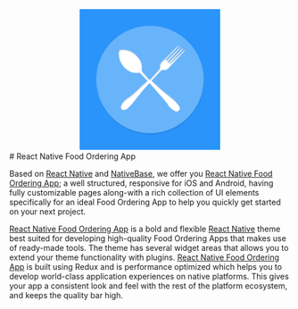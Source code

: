 <center> <img style="width: 50%; height: 50%" src ="./assets/app-icon-original.png"> </center>
# React Native Food Ordering App

Based on [React Native](https://github.com/facebook/react-native) and [NativeBase](http://nativebase.io/), we offer you [React Native Food Ordering App](http://market.nativebase.io/view/react-native-food-ordering-app); a well structured, responsive for iOS and Android, having fully customizable pages along-with a rich collection of UI elements specifically for an ideal Food Ordering App to help you quickly get started on your next project.

[React Native Food Ordering App](http://market.nativebase.io/view/react-native-food-ordering-app) is a bold and flexible [React Native](https://github.com/facebook/react-native) theme best suited for developing high-quality Food Ordering Apps that makes use of ready-made tools. The theme has several widget areas that allows you to extend your theme functionality with plugins. [React Native Food Ordering App](http://market.nativebase.io/view/react-native-food-ordering-app) is built using Redux and is performance optimized which helps you to develop world-class application experiences on native platforms. This gives your app a consistent look and feel with the rest of the platform ecosystem, and keeps the quality bar high.
